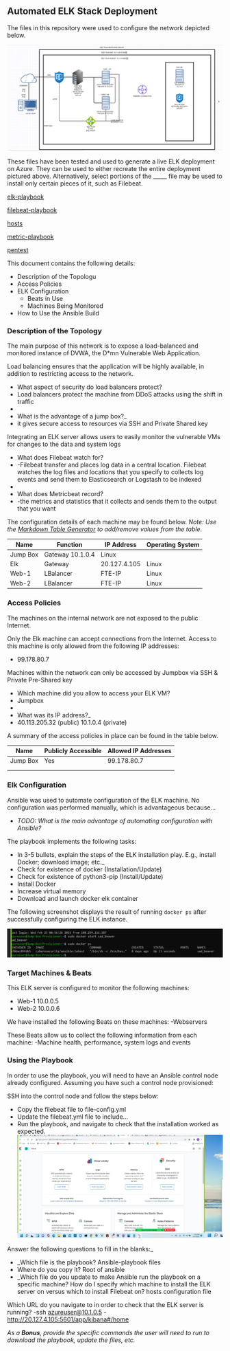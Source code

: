## Automated ELK Stack Deployment

The files in this repository were used to configure the network depicted below.

![Network diagram](https://github.com/Chamilton86/Project-1/blob/f5fa373b9e119f96c1ac9d53f151bcb47aa18b43/Diagrams/UNIT%2012%20HW.png)

These files have been tested and used to generate a live ELK deployment on Azure. They can be used to either recreate the entire deployment pictured above. Alternatively, select portions of the _____ file may be used to install only certain pieces of it, such as Filebeat.

  [elk-playbook](https://github.com/Chamilton86/Project-1/blob/6965f22f3031d4a82b214701772e5dd04ca2b818/Ansible/install-elk.yml)

[filebeat-playbook](https://github.com/Chamilton86/Project-1/blob/fb7afcfdabba40ed6090d01fbd3b1a00ecd738d9/Ansible/filebeat-playbook.yml)

[hosts](https://github.com/Chamilton86/Project-1/blob/6965f22f3031d4a82b214701772e5dd04ca2b818/Ansible/hosts.yml)

[metric-playbook](https://github.com/Chamilton86/Project-1/blob/6965f22f3031d4a82b214701772e5dd04ca2b818/Ansible/metricbeat-playbook.yml)

[pentest](https://github.com/Chamilton86/Project-1/blob/65f9e08eda8b513021af2712f9be11d0c2c80523/Ansible/pentest.yml)





This document contains the following details:
- Description of the Topologu
- Access Policies
- ELK Configuration
  - Beats in Use
  - Machines Being Monitored
- How to Use the Ansible Build


### Description of the Topology

The main purpose of this network is to expose a load-balanced and monitored instance of DVWA, the D*mn Vulnerable Web Application.

Load balancing ensures that the application will be highly available, in addition to restricting access to the network.
- What aspect of security do load balancers protect? 
- Load balancers protect the machine from DDoS attacks using the shift in traffic 
- 
- What is the advantage of a jump box?_
- it gives secure access to  resources via SSH and Private Shared key

Integrating an ELK server allows users to easily monitor the vulnerable VMs for changes to the data and system logs
- What does Filebeat watch for?
- -Filebeat transfer and places log data in a central location.  Filebeat watches the log files and locations that you specify to collects log events and send them  to Elasticsearch or Logstash to be indexed
- 
- What does Metricbeat record?
- -the metrics and statistics that it collects and sends them to the output that you want

The configuration details of each machine may be found below.
_Note: Use the [Markdown Table Generator](http://www.tablesgenerator.com/markdown_tables) to add/remove values from the table_.

| Name     | Function | IP Address | Operating System |
|----------|----------|------------|------------------|
| Jump Box | Gateway  10.1.0.4     | Linux            |
| Elk      | Gateway  | 20.127.4.105| Linux            |
| Web-1    | LBalancer| FTE-IP     | Linux            |
| Web-2    | LBalancer| FTE-IP     | Linux            |

### Access Policies

The machines on the internal network are not exposed to the public Internet. 

Only the Elk machine can accept connections from the Internet. Access to this machine is only allowed from the following IP addresses:
- 99.178.80.7

Machines within the network can only be accessed by Jumpbox via SSH & Private Pre-Shared key
- Which machine did you allow to access your ELK VM?
- Jumpbox
- 
-  What was its IP address?_
-  40.113.205.32 (public) 10.1.0.4 (private)

A summary of the access policies in place can be found in the table below.

| Name     | Publicly Accessible | Allowed IP Addresses |
|----------|---------------------|----------------------|
| Jump Box | Yes                 | 99.178.80.7         |
|          |                     |                      |
|          |                     |                      |

### Elk Configuration

Ansible was used to automate configuration of the ELK machine. No configuration was performed manually, which is advantageous because...
- _TODO: What is the main advantage of automating configuration with Ansible?_

The playbook implements the following tasks:
- In 3-5 bullets, explain the steps of the ELK installation play. E.g., install Docker; download image; etc._
- Check for existence of docker (Installation/Update)
- Check for existence of python3-pip (Install/Update)
- Install Docker 
- Increase virtual memory
- Download and launch docker elk container

The following screenshot displays the result of running `docker ps` after successfully configuring the ELK instance.

![Docker ps](https://github.com/Chamilton86/Project-1/blob/ae0393d6462b05ab11cb17f252e060d39a965dfd/Diagrams/docker%20ps.png)

### Target Machines & Beats
This ELK server is configured to monitor the following machines:
- Web-1 10.0.0.5 
- Web-2 10.0.0.6

We have installed the following Beats on these machines:
-Webservers

These Beats allow us to collect the following information from each machine:
-Machine health, performance, system logs and events

### Using the Playbook
In order to use the playbook, you will need to have an Ansible control node already configured. Assuming you have such a control node provisioned: 

SSH into the control node and follow the steps below:
- Copy the filebeat file to file-config.yml
- Update the filebeat.yml file to include...
- Run the playbook, and navigate to check that the installation worked as expected.
![kibanaserver](https://github.com/Chamilton86/Project-1/blob/e319cb422f90df56d9665f319ecd7c5b7ee3b172/Diagrams/kibana.png)

Answer the following questions to fill in the blanks:_
- _Which file is the playbook? Ansible-playbook files
- Where do you copy it? Root of ansible
- _Which file do you update to make Ansible run the playbook on a specific machine? How do I specify which machine to install the ELK server on versus which to install Filebeat on? hosts configuration file

Which URL do you navigate to in order to check that the ELK server is running? 
-ssh azureuser@10.1.0.5
-http://20.127.4.105:5601/app/kibana#/home

_As a **Bonus**, provide the specific commands the user will need to run to download the playbook, update the files, etc._
